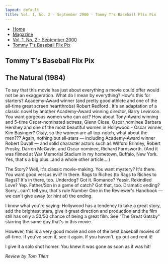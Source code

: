 ```yaml
---
layout: default
title: Vol. 1, No. 2 - September 2000 - Tommy T's Baseball Flix Pix
---
```

<nav class="breadcrumb" aria-label="breadcrumbs">
  <ul>
    <li><a href="{{ site.url }}{{ site.baseurl }}/index.html">Home</a></li>
    <li><a href="../magazine.html">Magazine</a></li>
    <li><a href="bi_vol_1_no_2_home.html">Vol. 1, No. 2 - September 2000</a></li>
    <li class="is-active"><a href="#" aria-current="page">Tommy T's Baseball Flix Pix</a></li>
  </ul>
</nav>

<section class="storycontent">
  <h1>Tommy T's Baseball Flix Pix</h1>
  <h2>The Natural (1984)</h2>

  <p>
    To say that this movie has just about everything a movie could offer would not be an exaggeration. What do I mean by everything? How's this for starters? Academy-Award winner (and pretty good athlete and one of the all-time great screen heartthrobs) Robert Redford . It's an adaptation of a classic novel by another Academy-Award winning director, Barry Levinson. You want gorgeous women who can act? How about Tony-Award winning and 5-time Oscar-nominated actress, Glenn Close, Oscar nominee Barbara Hershey and one of the most beautiful women in Hollywood - Oscar winner, Kim Basinger? Okay, so the women are all top-notch, what about the men??? Again, nothing but all-stars &mdash; including Academy-Award winner Robert Duvall &mdash; and solid character actors such as Wilford Brimley, Robert Prosky, Darren McGavin, and Oscar nominee, Richard Farnsworth. (And it was filmed at War Memorial Stadium in my hometown, Buffalo, New York. Yes, that's a big plus...and a whole other article....)
  </p>

  <p>
    The Story? Well, it's classic movie-making. You want mystery? It's there. You want good versus evil? In there. Rags to Riches (to Rags to Riches to Rags)? It's in there, too. Underdog? Got it. Romance? Yessir. Rekindled Love? Yep. Father/Son in a game of catch? Got that, too. Dramatic ending? Sorry...can't tell you, that's rule Number One in the Reviewer's Handbook &mdash; we can't give away (or hint at) the ending.
  </p>

  <p>
    I know what you're saying:  Hollywood has a tendency to take a great story, add the brightest stars, give it great direction and production and the film still has only a 50/50 chance of being a great film. See "The Great Gatsby" starring the same guy that's in this movie.
  </p>

  <p>
    However, this is a very good movie and one of the best baseball movies of all-time. If you've seen it, see it again. If you haven't, go out and rent it!
  </p>

  <p>
    I give it a solo shot homer. You knew it was gone as soon as it was hit!
  </p>

  <p>
    <em>Review by Tom Tilert</em>
  </p>

</section>
